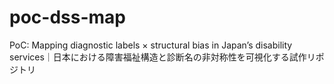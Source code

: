 # poc-dss-map
PoC: Mapping diagnostic labels × structural bias in Japan’s disability services｜日本における障害福祉構造と診断名の非対称性を可視化する試作リポジトリ
